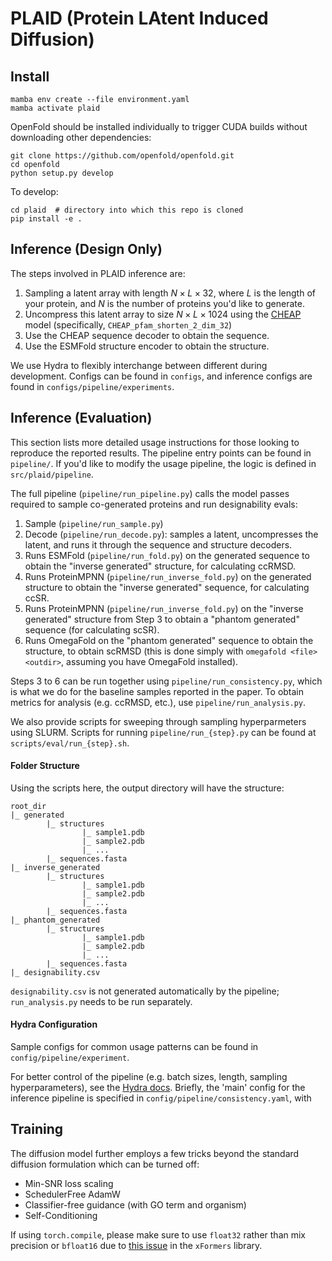 # PLAID (Protein LAtent Induced Diffusion)


## Install
```
mamba env create --file environment.yaml
mamba activate plaid
```

OpenFold should be installed individually to trigger CUDA builds without downloading other dependencies:

```
git clone https://github.com/openfold/openfold.git
cd openfold
python setup.py develop
```


To develop:

```
cd plaid  # directory into which this repo is cloned
pip install -e .
```

## Inference (Design Only)

The steps involved in PLAID inference are:
1. Sampling a latent array with length $N \times L \times 32$, where $L$ is the length of your protein, and $N$ is the number of proteins you'd like to generate.
2. Uncompress this latent array to size $N \times L \times 1024$ using the [CHEAP](https://github.com/amyxlu/cheap-proteins/tree/main) model (specifically,  `CHEAP_pfam_shorten_2_dim_32`)
3. Use the CHEAP sequence decoder to obtain the sequence.
4. Use the ESMFold structure encoder to obtain the structure.

We use Hydra to flexibly interchange between different during development. Configs can be found in `configs`, and inference configs are found in `configs/pipeline/experiments`.


## Inference (Evaluation)

This section lists more detailed usage instructions for those looking to reproduce the reported results. The pipeline entry points can be found in `pipeline/`. If you'd like to modify the usage pipeline, the logic is defined in `src/plaid/pipeline`.

The full pipeline (`pipeline/run_pipeline.py`) calls the model passes required to sample co-generated proteins and run designability evals:
1. Sample (`pipeline/run_sample.py`)
2. Decode (`pipeline/run_decode.py`): samples a latent, uncompresses the latent, and runs it through the sequence and structure decoders.
3. Runs ESMFold (`pipeline/run_fold.py`) on the generated sequence to obtain the "inverse generated" structure, for calculating ccRMSD.
4. Runs ProteinMPNN (`pipeline/run_inverse_fold.py`) on the generated structure to obtain the "inverse generated" sequence, for calculating ccSR.
5. Runs ProteinMPNN (`pipeline/run_inverse_fold.py`) on the "inverse generated" structure from Step 3 to obtain a "phantom generated" sequence (for calculating scSR).
6. Runs OmegaFold on the "phantom generated" sequence to obtain the structure, to obtain scRMSD (this is done simply with `omegafold <file> <outdir>`, assuming you have OmegaFold installed).

Steps 3 to 6 can be run together using `pipeline/run_consistency.py`, which is what we do for the baseline samples reported in the paper. To obtain metrics for analysis (e.g. ccRMSD, etc.), use `pipeline/run_analysis.py`.

We also provide scripts for sweeping through sampling hyperparmeters using SLURM. Scripts for running `pipeline/run_{step}.py` can be found at `scripts/eval/run_{step}.sh`.

#### Folder Structure
Using the scripts here, the output directory will have the structure:

```
root_dir
|_ generated
		|_ structures
				|_ sample1.pdb
				|_ sample2.pdb
                |_ ...
		|_ sequences.fasta
|_ inverse_generated
		|_ structures
				|_ sample1.pdb
				|_ sample2.pdb
                |_ ...
		|_ sequences.fasta
|_ phantom_generated
		|_ structures
				|_ sample1.pdb
				|_ sample2.pdb
                |_ ...
		|_ sequences.fasta
|_ designability.csv
```

`designability.csv` is not generated automatically by the pipeline; `run_analysis.py` needs to be run separately.

#### Hydra Configuration

Sample configs for common usage patterns can be found in `config/pipeline/experiment`.

For better control of the pipeline (e.g. batch sizes, length, sampling hyperparameters), see the [Hydra docs](https://hydra.cc/docs/intro/). Briefly, the 'main' config for the inference pipeline is specified in `config/pipeline/consistency.yaml`, with 


## Training
The diffusion model further employs a few tricks beyond the standard diffusion formulation which can be turned off:

* Min-SNR loss scaling
* SchedulerFree AdamW
* Classifier-free guidance (with GO term and organism)
* Self-Conditioning

If using `torch.compile`, please make sure to use `float32` rather than mix precision or `bfloat16` due to [this issue](https://github.com/facebookresearch/xformers/issues/920) in the `xFormers` library.